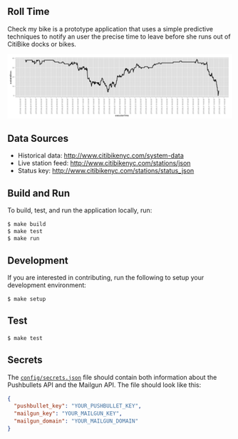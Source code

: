 ## Roll Time
Check my bike is a prototype application that uses a simple predictive techniques to notify an user the precise time to leave before she runs out of CitiBike docks or bikes.

![Example Time-series](example_plot.png)


## Data Sources
* Historical data: http://www.citibikenyc.com/system-data
* Live station feed: http://www.citibikenyc.com/stations/json
* Status key: http://www.citibikenyc.com/stations/status_json

## Build and Run
To build, test, and run the application locally, run:

```
$ make build
$ make test
$ make run
```

## Development
If you are interested in contributing, run the following to setup your development environment:

```
$ make setup
```

## Test
```
$ make test
```


## Secrets
The [`config/secrets.json`](config/secrets.json) file should contain both information about the Pushbullets API and the Mailgun API. The file should look like this:

```json
{
  "pushbullet_key": "YOUR_PUSHBULLET_KEY",
  "mailgun_key": "YOUR_MAILGUN_KEY",
  "mailgun_domain": "YOUR_MAILGUN_DOMAIN"
}

```
